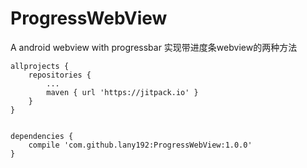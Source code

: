 # ProgressWebView
A android webview with progressbar
实现带进度条webview的两种方法

    allprojects {
        repositories {
            ...
            maven { url 'https://jitpack.io' }
        }
    }
   
   
   	dependencies {
   	    compile 'com.github.lany192:ProgressWebView:1.0.0'
   	}